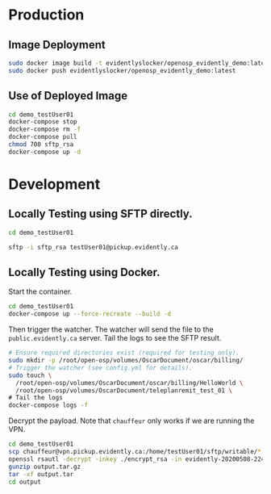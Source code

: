 # Production

## Image Deployment

```bash
sudo docker image build -t evidentlyslocker/openosp_evidently_demo:latest .
sudo docker push evidentlyslocker/openosp_evidently_demo:latest
```

## Use of Deployed Image

```bash
cd demo_testUser01
docker-compose stop
docker-compose rm -f
docker-compose pull
chmod 700 sftp_rsa
docker-compose up -d
```

# Development

## Locally Testing using SFTP directly.

```bash
cd demo_testUser01

sftp -i sftp_rsa testUser01@pickup.evidently.ca
```

## Locally Testing using Docker.

Start the container.

```bash
cd demo_testUser01
docker-compose up --force-recreate --build -d
```

Then trigger the watcher. The watcher will send the file to the `public.evidently.ca`
server. Tail the logs to see the SFTP result.

```bash
# Ensure required directories exist (required for testing only).
sudo mkdir -p /root/open-osp/volumes/OscarDocument/oscar/billing/
# Trigger the watcher (see config.yml for details).
sudo touch \
  /root/open-osp/volumes/OscarDocument/oscar/billing/HelloWorld \
  /root/open-osp/volumes/OscarDocument/teleplanremit_test_01 \
# Tail the logs
docker-compose logs -f
```

Decrypt the payload. Note that `chauffeur` only works if we are running the VPN.

```bash
cd demo_testUser01
scp chauffeur@vpn.pickup.evidently.ca:/home/testUser01/sftp/writable/*.enc .
openssl rsautl -decrypt -inkey ./encrypt_rsa -in evidently-20200508-224231.tar.gz.enc -out output.tar.gz
gunzip output.tar.gz
tar -xf output.tar
cd output
```

